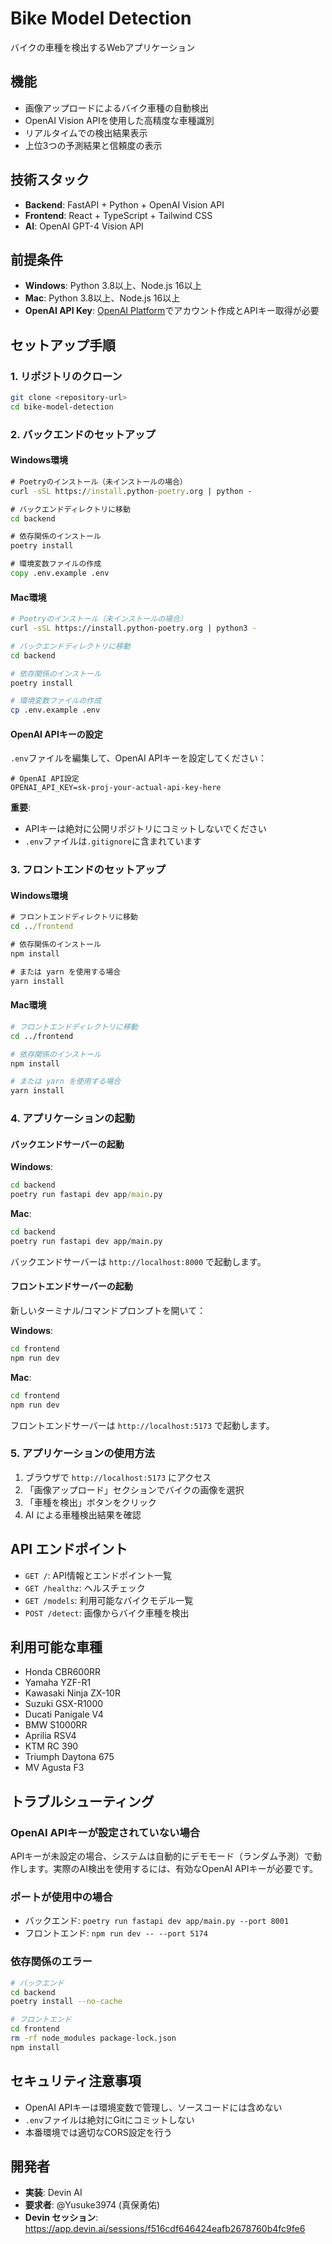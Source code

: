 # Bike Model Detection

バイクの車種を検出するWebアプリケーション

## 機能
- 画像アップロードによるバイク車種の自動検出
- OpenAI Vision APIを使用した高精度な車種識別
- リアルタイムでの検出結果表示
- 上位3つの予測結果と信頼度の表示

## 技術スタック
- **Backend**: FastAPI + Python + OpenAI Vision API
- **Frontend**: React + TypeScript + Tailwind CSS
- **AI**: OpenAI GPT-4 Vision API

## 前提条件
- **Windows**: Python 3.8以上、Node.js 16以上
- **Mac**: Python 3.8以上、Node.js 16以上
- **OpenAI API Key**: [OpenAI Platform](https://platform.openai.com/)でアカウント作成とAPIキー取得が必要

## セットアップ手順

### 1. リポジトリのクローン
```bash
git clone <repository-url>
cd bike-model-detection
```

### 2. バックエンドのセットアップ

#### Windows環境
```cmd
# Poetryのインストール（未インストールの場合）
curl -sSL https://install.python-poetry.org | python -

# バックエンドディレクトリに移動
cd backend

# 依存関係のインストール
poetry install

# 環境変数ファイルの作成
copy .env.example .env
```

#### Mac環境
```bash
# Poetryのインストール（未インストールの場合）
curl -sSL https://install.python-poetry.org | python3 -

# バックエンドディレクトリに移動
cd backend

# 依存関係のインストール
poetry install

# 環境変数ファイルの作成
cp .env.example .env
```

#### OpenAI APIキーの設定
`.env`ファイルを編集して、OpenAI APIキーを設定してください：

```env
# OpenAI API設定
OPENAI_API_KEY=sk-proj-your-actual-api-key-here
```

**重要**: 
- APIキーは絶対に公開リポジトリにコミットしないでください
- `.env`ファイルは`.gitignore`に含まれています

### 3. フロントエンドのセットアップ

#### Windows環境
```cmd
# フロントエンドディレクトリに移動
cd ../frontend

# 依存関係のインストール
npm install

# または yarn を使用する場合
yarn install
```

#### Mac環境
```bash
# フロントエンドディレクトリに移動
cd ../frontend

# 依存関係のインストール
npm install

# または yarn を使用する場合
yarn install
```

### 4. アプリケーションの起動

#### バックエンドサーバーの起動

**Windows**:
```cmd
cd backend
poetry run fastapi dev app/main.py
```

**Mac**:
```bash
cd backend
poetry run fastapi dev app/main.py
```

バックエンドサーバーは `http://localhost:8000` で起動します。

#### フロントエンドサーバーの起動

新しいターミナル/コマンドプロンプトを開いて：

**Windows**:
```cmd
cd frontend
npm run dev
```

**Mac**:
```bash
cd frontend
npm run dev
```

フロントエンドサーバーは `http://localhost:5173` で起動します。

### 5. アプリケーションの使用方法

1. ブラウザで `http://localhost:5173` にアクセス
2. 「画像アップロード」セクションでバイクの画像を選択
3. 「車種を検出」ボタンをクリック
4. AI による車種検出結果を確認

## API エンドポイント

- `GET /`: API情報とエンドポイント一覧
- `GET /healthz`: ヘルスチェック
- `GET /models`: 利用可能なバイクモデル一覧
- `POST /detect`: 画像からバイク車種を検出

## 利用可能な車種

- Honda CBR600RR
- Yamaha YZF-R1
- Kawasaki Ninja ZX-10R
- Suzuki GSX-R1000
- Ducati Panigale V4
- BMW S1000RR
- Aprilia RSV4
- KTM RC 390
- Triumph Daytona 675
- MV Agusta F3

## トラブルシューティング

### OpenAI APIキーが設定されていない場合
APIキーが未設定の場合、システムは自動的にデモモード（ランダム予測）で動作します。実際のAI検出を使用するには、有効なOpenAI APIキーが必要です。

### ポートが使用中の場合
- バックエンド: `poetry run fastapi dev app/main.py --port 8001`
- フロントエンド: `npm run dev -- --port 5174`

### 依存関係のエラー
```bash
# バックエンド
cd backend
poetry install --no-cache

# フロントエンド
cd frontend
rm -rf node_modules package-lock.json
npm install
```

## セキュリティ注意事項

- OpenAI APIキーは環境変数で管理し、ソースコードには含めない
- `.env`ファイルは絶対にGitにコミットしない
- 本番環境では適切なCORS設定を行う

## 開発者
- **実装**: Devin AI
- **要求者**: @Yusuke3974 (真保勇佑)
- **Devin セッション**: https://app.devin.ai/sessions/f516cdf646424eafb2678760b4fc9fe6
